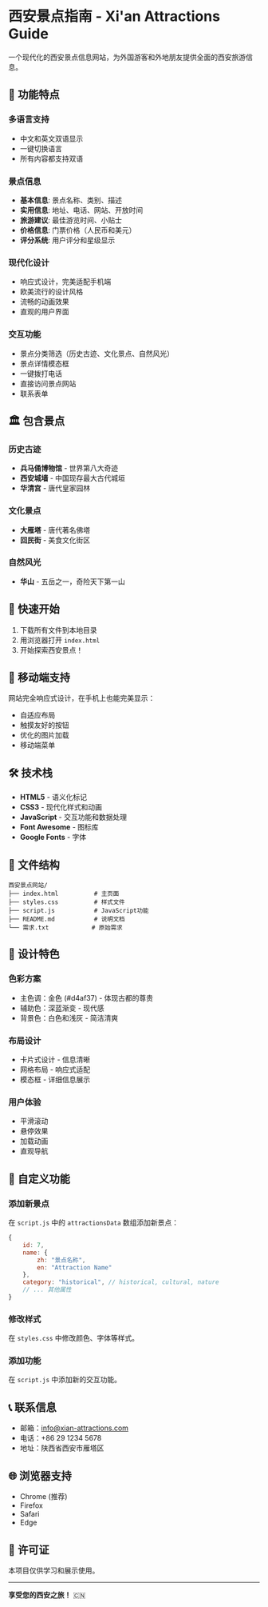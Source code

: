 # 西安景点指南 - Xi'an Attractions Guide

一个现代化的西安景点信息网站，为外国游客和外地朋友提供全面的西安旅游信息。

## 🌟 功能特点

### 多语言支持
- 中文和英文双语显示
- 一键切换语言
- 所有内容都支持双语

### 景点信息
- **基本信息**: 景点名称、类别、描述
- **实用信息**: 地址、电话、网站、开放时间
- **旅游建议**: 最佳游览时间、小贴士
- **价格信息**: 门票价格（人民币和美元）
- **评分系统**: 用户评分和星级显示

### 现代化设计
- 响应式设计，完美适配手机端
- 欧美流行的设计风格
- 流畅的动画效果
- 直观的用户界面

### 交互功能
- 景点分类筛选（历史古迹、文化景点、自然风光）
- 景点详情模态框
- 一键拨打电话
- 直接访问景点网站
- 联系表单

## 🏛️ 包含景点

### 历史古迹
- **兵马俑博物馆** - 世界第八大奇迹
- **西安城墙** - 中国现存最大古代城垣
- **华清宫** - 唐代皇家园林

### 文化景点
- **大雁塔** - 唐代著名佛塔
- **回民街** - 美食文化街区

### 自然风光
- **华山** - 五岳之一，奇险天下第一山

## 🚀 快速开始

1. 下载所有文件到本地目录
2. 用浏览器打开 `index.html`
3. 开始探索西安景点！

## 📱 移动端支持

网站完全响应式设计，在手机上也能完美显示：
- 自适应布局
- 触摸友好的按钮
- 优化的图片加载
- 移动端菜单

## 🛠️ 技术栈

- **HTML5** - 语义化标记
- **CSS3** - 现代化样式和动画
- **JavaScript** - 交互功能和数据处理
- **Font Awesome** - 图标库
- **Google Fonts** - 字体

## 📁 文件结构

```
西安景点网站/
├── index.html          # 主页面
├── styles.css          # 样式文件
├── script.js           # JavaScript功能
├── README.md           # 说明文档
└── 需求.txt            # 原始需求
```

## 🎨 设计特色

### 色彩方案
- 主色调：金色 (#d4af37) - 体现古都的尊贵
- 辅助色：深蓝渐变 - 现代感
- 背景色：白色和浅灰 - 简洁清爽

### 布局设计
- 卡片式设计 - 信息清晰
- 网格布局 - 响应式适配
- 模态框 - 详细信息展示

### 用户体验
- 平滑滚动
- 悬停效果
- 加载动画
- 直观导航

## 🔧 自定义功能

### 添加新景点
在 `script.js` 中的 `attractionsData` 数组添加新景点：

```javascript
{
    id: 7,
    name: {
        zh: "景点名称",
        en: "Attraction Name"
    },
    category: "historical", // historical, cultural, nature
    // ... 其他属性
}
```

### 修改样式
在 `styles.css` 中修改颜色、字体等样式。

### 添加功能
在 `script.js` 中添加新的交互功能。

## 📞 联系信息

- 邮箱：info@xian-attractions.com
- 电话：+86 29 1234 5678
- 地址：陕西省西安市雁塔区

## 🌐 浏览器支持

- Chrome (推荐)
- Firefox
- Safari
- Edge

## 📄 许可证

本项目仅供学习和展示使用。

---

**享受您的西安之旅！** 🇨🇳 